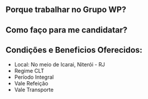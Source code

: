 ## Porque trabalhar no Grupo WP? ##

## Como faço para me candidatar? ##

## Condições e Beneficios Oferecidos: ##

* Local: No meio de Icarai, Niterói - RJ
* Regime CLT
* Período Integral
* Vale Refeição
* Vale Transporte